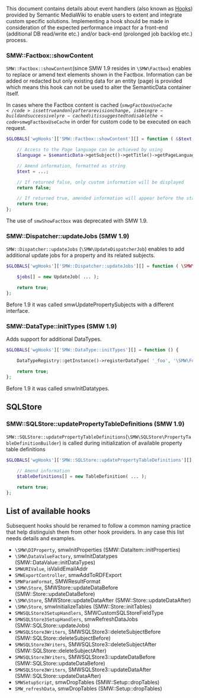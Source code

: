 This document contains details about event handlers (also known as [Hooks][hooks]) provided by Semantic MediaWiki to enable users to extent and integrate custom specific solutions. Implementing a hook should be made in consideration of the expected performance impact for a front-end (additional DB read/write etc.) and/or back-end (prolonged job backlog etc.) process.

### SMW::Factbox::showContent
<code>SMW::Factbox::showContent</code>(since SMW 1.9 resides in <code>\SMW\Factbox</code>) enables to replace or amend text elements shown in the Factbox. Information can be added or redacted but only existing data for an entity (page) is provided which means this hook can not be used to alter the SemanticData container itself.

In cases where the Factbox content is cached (<code>$smwgFactboxUseCache</code> is set true and only after a revision change, is being re-build and successively re-cached) it is suggested to disable the <code>$smwgFactboxUseCache</code> in order for custom code to be executed on each request.

```php
$GLOBALS['wgHooks']['SMW::Factbox::showContent'][] = function ( &$text, \SMW\SemanticData $semanticData ) {

	// Access to the Page language can be achieved by using
	$language = $semanticData->getSubject()->getTitle()->getPageLanguage()

	// Amend information, formatted as string
	$text = ...;

	// If returned false, only custom information will be displayed
	return false;

	// If returned true, amended information will appear before the standard Factbox
	return true;
};
```
The use of <code>smwShowFactbox</code> was deprecated with SMW 1.9.

### SMW::Dispatcher::updateJobs (SMW 1.9)
<code>SMW::Dispatcher::updateJobs</code> (<code>\SMW\UpdateDispatcherJob</code>) enables to add additional update jobs for a property and its related subjects.

```php
$GLOBALS['wgHooks']['SMW::Dispatcher::updateJobs'][] = function ( \SMW\DIProperty $property, &$jobs ) {

	$jobs[] = new UpdateJob( ... );

	return true;
};
```
Before 1.9 it was called smwUpdatePropertySubjects with a different interface.

### SMW::DataType::initTypes (SMW 1.9)
Adds support for additional DataTypes.

```php
$GLOBALS['wgHooks']['SMW::DataType::initTypes'][] = function () {

	DataTypeRegistry::getInstance()->registerDataType( '_foo', '\SMW\FooValue', \SMW\DataItem::TYPE_GEO );

	return true;
};
```
Before 1.9 it was called smwInitDatatypes.

## SQLStore
### SMW::SQLStore::updatePropertyTableDefinitions (SMW 1.9)
<code>SMW::SQLStore::updatePropertyTableDefinitions</code>(<code>\SMW\SQLStore\PropertyTableDefinitionBuilder</code>) is called during initialization of available property table definitions

```php
$GLOBALS['wgHooks']['SMW::SQLStore::updatePropertyTableDefinitions'][] = function ( \SMW\SQLStore\TableDefinition &$tableDefinitions ) {

	// Amend information
	$tableDefinitions[] = new TableDefinition( ... );

	return true;
};
```

## List of available hooks
Subsequent hooks should be renamed to follow a common naming practice that help distinguish them from other hook providers. In any case this list needs details and examples.

* <code>\SMW\DIProperty</code>, smwInitProperties (SMW::DataItem::initProperties)
* <code>\SMW\DataValueFactory</code>, smwInitDatatypes (SMW::DataValue::initDataTypes)
* <code>SMWURIValue</code>, isValidEmailAddr
* <code>SMWExportController</code>, smwAddToRDFExport
* <code>SMWParamFormat</code>, SMWResultFormat
* <code>\SMW\Store</code>, SMWStore::updateDataBefore (SMW::Store::updateDataBefore)
* <code>\SMW\Store</code>, SMWStore::updateDataAfter (SMW::Store::updateDataAfter)
* <code>\SMW\Store</code>, smwInitializeTables (SMW::Store::initTables)
* <code>SMWSQLStore3SetupHandlers</code>, SMWCustomSQLStoreFieldType
* <code>SMWSQLStore3SetupHandlers</code>, smwRefreshDataJobs (SMW::SQLStore::updateJobs)
* <code>SMWSQLStore3Writers</code>, SMWSQLStore3::deleteSubjectBefore (SMW::SQLStore::deleteSubjectBefore)
* <code>SMWSQLStore3Writers</code>, SMWSQLStore3::deleteSubjectAfter (SMW::SQLStore::deleteSubjectAfter)
* <code>SMWSQLStore3Writers</code>, SMWSQLStore3::updateDataBefore (SMW::SQLStore::updateDataBefore)
* <code>SMWSQLStore3Writers</code>, SMWSQLStore3::updateDataAfter (SMW::SQLStore::updateDataAfter)
* <code>SMWSetupScript</code>, smwDropTables (SMW::Setup::dropTables)
* <code>SMW_refreshData</code>, smwDropTables (SMW::Setup::dropTables)

[hooks]: https://www.mediawiki.org/wiki/Hooks "Manual:Hooks"
